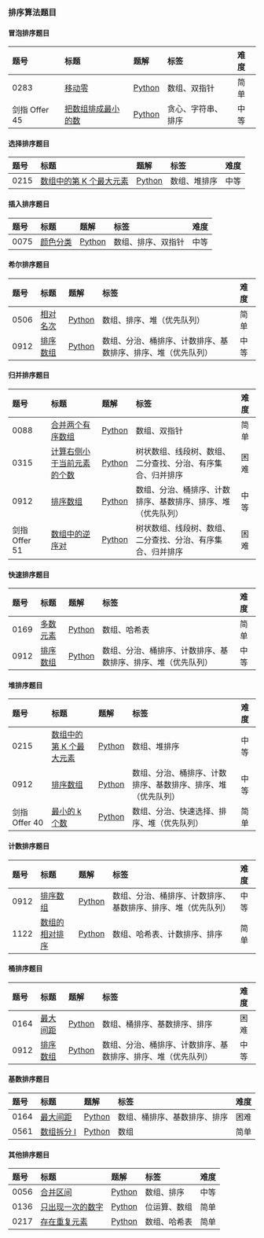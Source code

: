 ### 排序算法题目

#### 冒泡排序题目

| 题号          | 标题                                                                                         | 题解                                                                                                                                                                                          | 标签               | 难度 |
| :------------ | :------------------------------------------------------------------------------------------- | :-------------------------------------------------------------------------------------------------------------------------------------------------------------------------------------------- | :----------------- | :--- |
| 0283          | [移动零](https://leetcode.cn/problems/move-zeroes/)                                          | [Python](https://github.com/itcharge/LeetCode-Py/blob/main/Solutions/0283.%20%E7%A7%BB%E5%8A%A8%E9%9B%B6.md)                                                                                  | 数组、双指针       | 简单 |
| 剑指 Offer 45 | [把数组排成最小的数](https://leetcode.cn/problems/ba-shu-zu-pai-cheng-zui-xiao-de-shu-lcof/) | [Python](https://github.com/itcharge/LeetCode-Py/blob/main/Solutions/%E5%89%91%E6%8C%87%20Offer%2045.%20%E6%8A%8A%E6%95%B0%E7%BB%84%E6%8E%92%E6%88%90%E6%9C%80%E5%B0%8F%E7%9A%84%E6%95%B0.md) | 贪心、字符串、排序 | 中等 |

#### 选择排序题目

| 题号 | 标题                                                                                     | 题解                                                                                                                                                                         | 标签         | 难度 |
| :--- | :--------------------------------------------------------------------------------------- | :--------------------------------------------------------------------------------------------------------------------------------------------------------------------------- | :----------- | :--- |
| 0215 | [数组中的第 K 个最大元素](https://leetcode.cn/problems/kth-largest-element-in-an-array/) | [Python](https://github.com/itcharge/LeetCode-Py/blob/main/Solutions/0215.%20%E6%95%B0%E7%BB%84%E4%B8%AD%E7%9A%84%E7%AC%ACK%E4%B8%AA%E6%9C%80%E5%A4%A7%E5%85%83%E7%B4%A0.md) | 数组、堆排序 | 中等 |

#### 插入排序题目

| 题号 | 标题                                                  | 题解                                                                                                                  | 标签               | 难度 |
| :--- | :---------------------------------------------------- | :-------------------------------------------------------------------------------------------------------------------- | :----------------- | :--- |
| 0075 | [颜色分类](https://leetcode.cn/problems/sort-colors/) | [Python](https://github.com/itcharge/LeetCode-Py/blob/main/Solutions/0075.%20%E9%A2%9C%E8%89%B2%E5%88%86%E7%B1%BB.md) | 数组、排序、双指针 | 中等 |

#### 希尔排序题目

| 题号 | 标题                                                     | 题解                                                                                                                  | 标签                                                         | 难度 |
| :--- | :------------------------------------------------------- | :-------------------------------------------------------------------------------------------------------------------- | :----------------------------------------------------------- | :--- |
| 0506 | [相对名次](https://leetcode.cn/problems/relative-ranks/) | [Python](https://github.com/itcharge/LeetCode-Py/blob/main/Solutions/0506.%20%E7%9B%B8%E5%AF%B9%E5%90%8D%E6%AC%A1.md) | 数组、排序、堆（优先队列）                                   | 简单 |
| 0912 | [排序数组](https://leetcode.cn/problems/sort-an-array/)  | [Python](https://github.com/itcharge/LeetCode-Py/blob/main/Solutions/0912.%20%E6%8E%92%E5%BA%8F%E6%95%B0%E7%BB%84.md) | 数组、分治、桶排序、计数排序、基数排序、排序、堆（优先队列） | 中等 |

#### 归并排序题目

| 题号          | 标题                                                                                            | 题解                                                                                                                                                                                                   | 标签                                                         | 难度 |
| :------------ | :---------------------------------------------------------------------------------------------- | :----------------------------------------------------------------------------------------------------------------------------------------------------------------------------------------------------- | :----------------------------------------------------------- | :--- |
| 0088          | [合并两个有序数组](https://leetcode.cn/problems/merge-sorted-array/)                            | [Python](https://github.com/itcharge/LeetCode-Py/blob/main/Solutions/0088.%20%E5%90%88%E5%B9%B6%E4%B8%A4%E4%B8%AA%E6%9C%89%E5%BA%8F%E6%95%B0%E7%BB%84.md)                                              | 数组、双指针                                                 | 简单 |
| 0315          | [计算右侧小于当前元素的个数](https://leetcode.cn/problems/count-of-smaller-numbers-after-self/) | [Python](https://github.com/itcharge/LeetCode-Py/blob/main/Solutions/0315.%20%E8%AE%A1%E7%AE%97%E5%8F%B3%E4%BE%A7%E5%B0%8F%E4%BA%8E%E5%BD%93%E5%89%8D%E5%85%83%E7%B4%A0%E7%9A%84%E4%B8%AA%E6%95%B0.md) | 树状数组、线段树、数组、二分查找、分治、有序集合、归并排序   | 困难 |
| 0912          | [排序数组](https://leetcode.cn/problems/sort-an-array/)                                         | [Python](https://github.com/itcharge/LeetCode-Py/blob/main/Solutions/0912.%20%E6%8E%92%E5%BA%8F%E6%95%B0%E7%BB%84.md)                                                                                  | 数组、分治、桶排序、计数排序、基数排序、排序、堆（优先队列） | 中等 |
| 剑指 Offer 51 | [数组中的逆序对](https://leetcode.cn/problems/shu-zu-zhong-de-ni-xu-dui-lcof/)                  | [Python](https://github.com/itcharge/LeetCode-Py/blob/main/Solutions/%E5%89%91%E6%8C%87%20Offer%2051.%20%E6%95%B0%E7%BB%84%E4%B8%AD%E7%9A%84%E9%80%86%E5%BA%8F%E5%AF%B9.md)                            | 树状数组、线段树、数组、二分查找、分治、有序集合、归并排序   | 困难 |

#### 快速排序题目

| 题号 | 标题                                                       | 题解                                                                                                                  | 标签                                                         | 难度 |
| :--- | :--------------------------------------------------------- | :-------------------------------------------------------------------------------------------------------------------- | :----------------------------------------------------------- | :--- |
| 0169 | [多数元素](https://leetcode.cn/problems/majority-element/) | [Python](https://github.com/itcharge/LeetCode-Py/blob/main/Solutions/0169.%20%E5%A4%9A%E6%95%B0%E5%85%83%E7%B4%A0.md) | 数组、哈希表                                                 | 简单 |
| 0912 | [排序数组](https://leetcode.cn/problems/sort-an-array/)    | [Python](https://github.com/itcharge/LeetCode-Py/blob/main/Solutions/0912.%20%E6%8E%92%E5%BA%8F%E6%95%B0%E7%BB%84.md) | 数组、分治、桶排序、计数排序、基数排序、排序、堆（优先队列） | 中等 |

#### 堆排序题目

| 题号          | 标题                                                                                     | 题解                                                                                                                                                                         | 标签                                                         | 难度 |
| :------------ | :--------------------------------------------------------------------------------------- | :--------------------------------------------------------------------------------------------------------------------------------------------------------------------------- | :----------------------------------------------------------- | :--- |
| 0215          | [数组中的第 K 个最大元素](https://leetcode.cn/problems/kth-largest-element-in-an-array/) | [Python](https://github.com/itcharge/LeetCode-Py/blob/main/Solutions/0215.%20%E6%95%B0%E7%BB%84%E4%B8%AD%E7%9A%84%E7%AC%ACK%E4%B8%AA%E6%9C%80%E5%A4%A7%E5%85%83%E7%B4%A0.md) | 数组、堆排序                                                 | 中等 |
| 0912          | [排序数组](https://leetcode.cn/problems/sort-an-array/)                                  | [Python](https://github.com/itcharge/LeetCode-Py/blob/main/Solutions/0912.%20%E6%8E%92%E5%BA%8F%E6%95%B0%E7%BB%84.md)                                                        | 数组、分治、桶排序、计数排序、基数排序、排序、堆（优先队列） | 中等 |
| 剑指 Offer 40 | [最小的 k 个数](https://leetcode.cn/problems/zui-xiao-de-kge-shu-lcof/)                  | [Python](https://github.com/itcharge/LeetCode-Py/blob/main/Solutions/%E5%89%91%E6%8C%87%20Offer%2040.%20%E6%9C%80%E5%B0%8F%E7%9A%84k%E4%B8%AA%E6%95%B0.md)                   | 数组、分治、快速选择、排序、堆（优先队列）                   | 简单 |

#### 计数排序题目

| 题号 | 标题                                                                | 题解                                                                                                                                             | 标签                                                         | 难度 |
| :--- | :------------------------------------------------------------------ | :----------------------------------------------------------------------------------------------------------------------------------------------- | :----------------------------------------------------------- | :--- |
| 0912 | [排序数组](https://leetcode.cn/problems/sort-an-array/)             | [Python](https://github.com/itcharge/LeetCode-Py/blob/main/Solutions/0912.%20%E6%8E%92%E5%BA%8F%E6%95%B0%E7%BB%84.md)                            | 数组、分治、桶排序、计数排序、基数排序、排序、堆（优先队列） | 中等 |
| 1122 | [数组的相对排序](https://leetcode.cn/problems/relative-sort-array/) | [Python](https://github.com/itcharge/LeetCode-Py/blob/main/Solutions/1122.%20%E6%95%B0%E7%BB%84%E7%9A%84%E7%9B%B8%E5%AF%B9%E6%8E%92%E5%BA%8F.md) | 数组、哈希表、计数排序、排序                                 | 简单 |

#### 桶排序题目

| 题号 | 标题                                                    | 题解                                                                                                                  | 标签                                                         | 难度 |
| :--- | :------------------------------------------------------ | :-------------------------------------------------------------------------------------------------------------------- | :----------------------------------------------------------- | :--- |
| 0164 | [最大间距](https://leetcode.cn/problems/maximum-gap/)   | [Python](https://github.com/itcharge/LeetCode-Py/blob/main/Solutions/0164.%20%E6%9C%80%E5%A4%A7%E9%97%B4%E8%B7%9D.md) | 数组、桶排序、基数排序、排序                                 | 困难 |
| 0912 | [排序数组](https://leetcode.cn/problems/sort-an-array/) | [Python](https://github.com/itcharge/LeetCode-Py/blob/main/Solutions/0912.%20%E6%8E%92%E5%BA%8F%E6%95%B0%E7%BB%84.md) | 数组、分治、桶排序、计数排序、基数排序、排序、堆（优先队列） | 中等 |

#### 基数排序题目

| 题号 | 标题                                                          | 题解                                                                                                                      | 标签                         | 难度 |
| :--- | :------------------------------------------------------------ | :------------------------------------------------------------------------------------------------------------------------ | :--------------------------- | :--- |
| 0164 | [最大间距](https://leetcode.cn/problems/maximum-gap/)         | [Python](https://github.com/itcharge/LeetCode-Py/blob/main/Solutions/0164.%20%E6%9C%80%E5%A4%A7%E9%97%B4%E8%B7%9D.md)     | 数组、桶排序、基数排序、排序 | 困难 |
| 0561 | [数组拆分 I](https://leetcode.cn/problems/array-partition-i/) | [Python](https://github.com/itcharge/LeetCode-Py/blob/main/Solutions/0561.%20%E6%95%B0%E7%BB%84%E6%8B%86%E5%88%86%20I.md) | 数组                         | 简单 |

#### 其他排序题目

| 题号 | 标题                                                             | 题解                                                                                                                                                      | 标签         | 难度 |
| :--- | :--------------------------------------------------------------- | :-------------------------------------------------------------------------------------------------------------------------------------------------------- | :----------- | :--- |
| 0056 | [合并区间](https://leetcode.cn/problems/merge-intervals/)        | [Python](https://github.com/itcharge/LeetCode-Py/blob/main/Solutions/0056.%20%E5%90%88%E5%B9%B6%E5%8C%BA%E9%97%B4.md)                                     | 数组、排序   | 中等 |
| 0136 | [只出现一次的数字](https://leetcode.cn/problems/single-number/)  | [Python](https://github.com/itcharge/LeetCode-Py/blob/main/Solutions/0136.%20%E5%8F%AA%E5%87%BA%E7%8E%B0%E4%B8%80%E6%AC%A1%E7%9A%84%E6%95%B0%E5%AD%97.md) | 位运算、数组 | 简单 |
| 0217 | [存在重复元素](https://leetcode.cn/problems/contains-duplicate/) | [Python](https://github.com/itcharge/LeetCode-Py/blob/main/Solutions/0217.%20%E5%AD%98%E5%9C%A8%E9%87%8D%E5%A4%8D%E5%85%83%E7%B4%A0.md)                   | 数组、哈希表 | 简单 |

